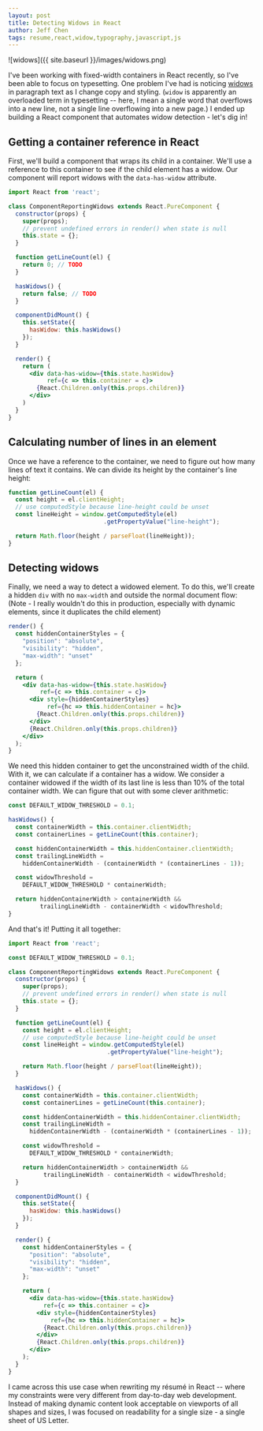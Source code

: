 ```yaml
---
layout: post
title: Detecting Widows in React
author: Jeff Chen
tags: resume,react,widow,typography,javascript,js
---
```


![widows]({{ site.baseurl }}/images/widows.png)

I've been working with fixed-width containers in React recently, so I've been able to focus on typesetting. One problem I've had is noticing [widows](https://www.fonts.com/content/learning/fontology/level-2/text-typography/rags-widows-orphans) in paragraph text as I change copy and styling. (`widow` is apparently an overloaded term in typesetting -- here, I mean a single word that overflows into a new line, not a single line overflowing into a new page.) I ended up building a React component that automates widow detection - let's dig in!

<!--more-->

## Getting a container reference in React

First, we'll build a component that wraps its child in a container. We'll use a reference to this container to see if the child element has a widow. Our component will report widows with the `data-has-widow` attribute.

```jsx
import React from 'react';

class ComponentReportingWidows extends React.PureComponent {
  constructor(props) {
    super(props);
    // prevent undefined errors in render() when state is null
    this.state = {};
  }

  function getLineCount(el) {
    return 0; // TODO
  }

  hasWidows() {
    return false; // TODO
  }

  componentDidMount() {
    this.setState({
      hasWidow: this.hasWidows()
    });
  }

  render() {
    return (
      <div data-has-widow={this.state.hasWidow}
           ref={c => this.container = c}>
        {React.Children.only(this.props.children)}
      </div>
    )
  }
}
```

## Calculating number of lines in an element

Once we have a reference to the container, we need to figure out how many lines of text it contains. We can divide its height by the container's line height:

```jsx
function getLineCount(el) {
  const height = el.clientHeight;
  // use computedStyle because line-height could be unset
  const lineHeight = window.getComputedStyle(el)
                           .getPropertyValue("line-height");

  return Math.floor(height / parseFloat(lineHeight));
}
```

## Detecting widows

Finally, we need a way to detect a widowed element. To do this, we'll create a hidden `div` with no `max-width` and outside the normal document flow: (Note - I really wouldn't do this in production, especially with dynamic elements, since it duplicates the child element)

```jsx
render() {
  const hiddenContainerStyles = {
    "position": "absolute",
    "visibility": "hidden",
    "max-width": "unset"
  };

  return (
    <div data-has-widow={this.state.hasWidow}
         ref={c => this.container = c}>
      <div style={hiddenContainerStyles}
           ref={hc => this.hiddenContainer = hc}>
        {React.Children.only(this.props.children)}
      </div>
      {React.Children.only(this.props.children)}
    </div>
  );
}
```

We need this hidden container to get the unconstrained width of the child. With it, we can calculate if a container has a widow. We consider a container widowed if the width of its last line is less than 10% of the total container width. We can figure that out with some clever arithmetic:

```jsx
const DEFAULT_WIDOW_THRESHOLD = 0.1;

hasWidows() {
  const containerWidth = this.container.clientWidth;
  const containerLines = getLineCount(this.container);

  const hiddenContainerWidth = this.hiddenContainer.clientWidth;
  const trailingLineWidth =
    hiddenContainerWidth - (containerWidth * (containerLines - 1));

  const widowThreshold =
    DEFAULT_WIDOW_THRESHOLD * containerWidth;

  return hiddenContainerWidth > containerWidth &&
         trailingLineWidth - containerWidth < widowThreshold;
}
```

And that's it! Putting it all together:


```jsx
import React from 'react';

const DEFAULT_WIDOW_THRESHOLD = 0.1;

class ComponentReportingWidows extends React.PureComponent {
  constructor(props) {
    super(props);
    // prevent undefined errors in render() when state is null
    this.state = {};
  }

  function getLineCount(el) {
    const height = el.clientHeight;
    // use computedStyle because line-height could be unset
    const lineHeight = window.getComputedStyle(el)
                            .getPropertyValue("line-height");

    return Math.floor(height / parseFloat(lineHeight));
  }

  hasWidows() {
    const containerWidth = this.container.clientWidth;
    const containerLines = getLineCount(this.container);

    const hiddenContainerWidth = this.hiddenContainer.clientWidth;
    const trailingLineWidth =
      hiddenContainerWidth - (containerWidth * (containerLines - 1));

    const widowThreshold =
      DEFAULT_WIDOW_THRESHOLD * containerWidth;

    return hiddenContainerWidth > containerWidth &&
          trailingLineWidth - containerWidth < widowThreshold;
  }

  componentDidMount() {
    this.setState({
      hasWidow: this.hasWidows()
    });
  }

  render() {
    const hiddenContainerStyles = {
      "position": "absolute",
      "visibility": "hidden",
      "max-width": "unset"
    };

    return (
      <div data-has-widow={this.state.hasWidow}
          ref={c => this.container = c}>
        <div style={hiddenContainerStyles}
            ref={hc => this.hiddenContainer = hc}>
          {React.Children.only(this.props.children)}
        </div>
        {React.Children.only(this.props.children)}
      </div>
    );
  }
}
```

I came across this use case when rewriting my résumé in React -- where my constraints were very different from day-to-day web development. Instead of making dynamic content look acceptable on viewports of all shapes and sizes, I was focused on readability for a single size - a single sheet of US Letter.
